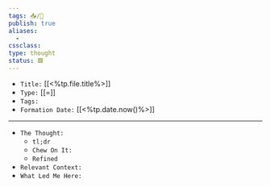 ```yaml
---
tags: 📥️/💭️
publish: true
aliases: 
  - 
cssclass: 
type: thought
status: 🟥️
---
```


- `Title:` [[<%tp.file.title%>]]
- `Type:` [[=]]
- `Tags:` 
- `Formation Date:` [[<%tp.date.now()%>]]

---

- `The Thought:`
	- `tl;dr`
	- `Chew On It:`
	- `Refined`
- `Relevant Context:`
- `What Led Me Here:`
